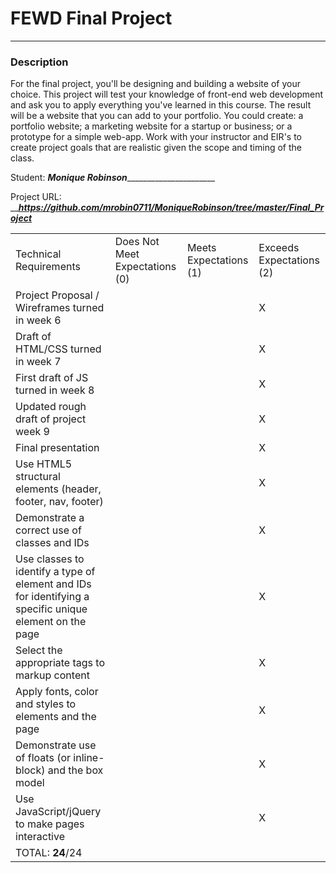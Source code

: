 # FEWD Final Project

---


### Description


For the final project, you'll be designing and building a website of your choice. This project will test your knowledge of front-end web development and ask you to apply everything you've learned in this course. The result will be a website that you can add to your portfolio.  You could create: a portfolio website; a marketing website for a startup or business; or a prototype for a simple web-app. Work with your instructor and EIR's to create project goals that are realistic given the scope and timing of the class.

Student: _____Monique Robinson___________________________

Project URL: _____https://github.com/mrobin0711/MoniqueRobinson/tree/master/Final_Project___

|                                                                                                         |                                |                        |                          |
|---------------------------------------------------------------------------------------------------------|--------------------------------|------------------------|--------------------------|
| Technical Requirements                                                                                  | Does Not Meet Expectations (0) | Meets Expectations (1) | Exceeds Expectations (2) |
| Project Proposal / Wireframes turned in week 6    |    |    |  X  |
| Draft of HTML/CSS turned in week 7    |    |    |  X  |
| First draft of JS turned in week 8    |    |    |  X  |
| Updated rough draft of project week 9    |    |    |  X  |
| Final presentation    |    |    |  X  |                         |
| Use HTML5 structural elements (header, footer, nav, footer)    |    |    |  X  |
| Demonstrate a correct use of classes and IDs    |    |    |   X |
| Use classes to identify a type of element and IDs for identifying a specific unique element on the page    |    |    |  X  |
| Select the appropriate tags to markup content    |    |    |  X  |
| Apply fonts, color and styles to elements and the page    |    |    |  X  |
| Demonstrate use of floats (or inline-block) and the box model    |    |    |  X  |
| Use JavaScript/jQuery to make pages interactive    |    |    |  X  |
| TOTAL: __24__/24                                                                                        |                                |                        |                          |
